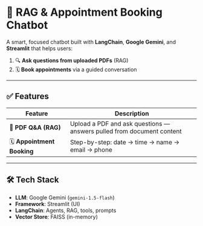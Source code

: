 # 🤖 RAG & Appointment Booking Chatbot

A smart, focused chatbot built with **LangChain**, **Google Gemini**, and **Streamlit** that helps users:

1. 🔍 **Ask questions from uploaded PDFs** (RAG)
2. 🗓️ **Book appointments** via a guided conversation

---

## ✅ Features

| Feature | Description |
|--------|-------------|
| 📄 **PDF Q&A (RAG)** | Upload a PDF and ask questions — answers pulled from document content |
| 🗓️ **Appointment Booking** | Step-by-step: date → time → name → email → phone |


---

## 🛠️ Tech Stack

- **LLM**: Google Gemini (`gemini-1.5-flash`)
- **Framework**: Streamlit (UI)
- **LangChain**: Agents, RAG, tools, prompts
- **Vector Store**: FAISS (in-memory) 

